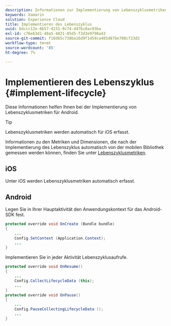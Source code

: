 ```yaml
---
description: Informationen zur Implementierung von Lebenszyklusmetriken für Android. Lebenszyklusmetriken werden automatisch für iOS erfasst.
keywords: Xamarin
solution: Experience Cloud
title: Implementieren des Lebenszyklus
uuid: 6dccc12e-8b57-4231-9c74-d47bc0ac93ba
exl-id: c76e63d1-48a5-4831-85d5-f3d3e9798a43
source-git-commit: f18d65c738ba16d9f1459ca485d87be708cf23d2
workflow-type: tm+mt
source-wordcount: '85'
ht-degree: 7%

---
```


# Implementieren des Lebenszyklus {#implement-lifecycle}

Diese Informationen helfen Ihnen bei der Implementierung von Lebenszyklusmetriken für Android.

>[!TIP]
>
>Lebenszyklusmetriken werden automatisch für iOS erfasst.

Informationen zu den Metriken und Dimensionen, die nach der Implementierung des Lebenszyklus automatisch von der mobilen Bibliothek gemessen werden können, finden Sie unter [Lebenszyklusmetriken](/help/ios/metrics.md).

## iOS

Unter iOS werden Lebenszyklusmetriken automatisch erfasst.

## Android

Legen Sie in Ihrer Hauptaktivität den Anwendungskontext für das Android-SDK fest.

```java
protected override void OnCreate (Bundle bundle) 
{
    ... 
    Config.SetContext (Application.Context); 
    ... 
}
```

Implementieren Sie in jeder Aktivität Lebenszyklusaufrufe.

```java
protected override void OnResume()
{
    ...
    Config.CollectLifecycleData (this);
    ...
}
protected override void OnPause() 
{
    ...
    Config.PauseCollectingLifecycleData ();
    ...
}
```
